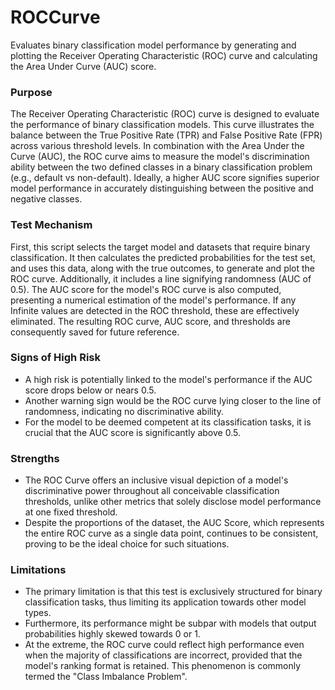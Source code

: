 # ROCCurve

Evaluates binary classification model performance by generating and plotting the Receiver Operating Characteristic
(ROC) curve and calculating the Area Under Curve (AUC) score.

### Purpose

The Receiver Operating Characteristic (ROC) curve is designed to evaluate the performance of binary classification
models. This curve illustrates the balance between the True Positive Rate (TPR) and False Positive Rate (FPR)
across various threshold levels. In combination with the Area Under the Curve (AUC), the ROC curve aims to measure
the model's discrimination ability between the two defined classes in a binary classification problem (e.g.,
default vs non-default). Ideally, a higher AUC score signifies superior model performance in accurately
distinguishing between the positive and negative classes.

### Test Mechanism

First, this script selects the target model and datasets that require binary classification. It then calculates the
predicted probabilities for the test set, and uses this data, along with the true outcomes, to generate and plot
the ROC curve. Additionally, it includes a line signifying randomness (AUC of 0.5). The AUC score for the model's
ROC curve is also computed, presenting a numerical estimation of the model's performance. If any Infinite values
are detected in the ROC threshold, these are effectively eliminated. The resulting ROC curve, AUC score, and
thresholds are consequently saved for future reference.

### Signs of High Risk

- A high risk is potentially linked to the model's performance if the AUC score drops below or nears 0.5.
- Another warning sign would be the ROC curve lying closer to the line of randomness, indicating no discriminative
ability.
- For the model to be deemed competent at its classification tasks, it is crucial that the AUC score is
significantly above 0.5.

### Strengths

- The ROC Curve offers an inclusive visual depiction of a model's discriminative power throughout all conceivable
classification thresholds, unlike other metrics that solely disclose model performance at one fixed threshold.
- Despite the proportions of the dataset, the AUC Score, which represents the entire ROC curve as a single data
point, continues to be consistent, proving to be the ideal choice for such situations.

### Limitations

- The primary limitation is that this test is exclusively structured for binary classification tasks, thus limiting
its application towards other model types.
- Furthermore, its performance might be subpar with models that output probabilities highly skewed towards 0 or 1.
- At the extreme, the ROC curve could reflect high performance even when the majority of classifications are
incorrect, provided that the model's ranking format is retained. This phenomenon is commonly termed the "Class
Imbalance Problem".